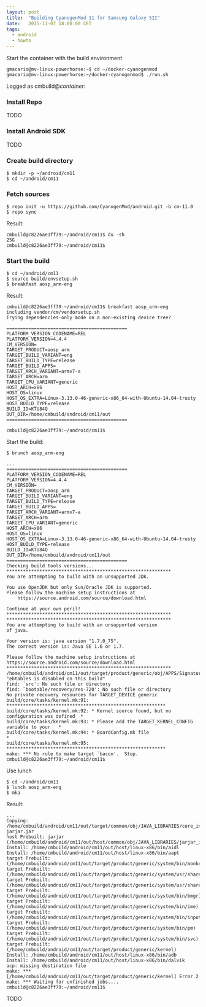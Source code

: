 ```yaml
---
layout: post
title:  "Building CyanogenMod 11 for Samsung Galaxy SII"
date:   2015-11-07 18:00:00 CET
tags:
  - android
  - howto
---
```

<!-- markdown-link-check-disable -->

Start the container with the build environment

    gmacario@mv-linux-powerhorse:~$ cd ~/docker-cyanogenmod
    gmacario@mv-linux-powerhorse:~/docker-cyanogenmod$ ./run.sh

Logged as cmbuild@_container_:

### Install Repo

TODO

### Install Android SDK

TODO

### Create build directory

    $ mkdir -p ~/android/cm11
    $ cd ~/android/cm11

### Fetch sources

<!-- 2015-04-11 15:15 CEST -->

    $ repo init -u https://github.com/CyanogenMod/android.git -b cm-11.0
    $ repo sync

Result:

```
cmbuild@c8226ae3ff79:~/android/cm11$ du -sh
25G     .
cmbuild@c8226ae3ff79:~/android/cm11$
```

### Start the build

<!-- 2015-04-11 21:24 CEST -->

    $ cd ~/android/cm11
    $ source build/envsetup.sh
    $ breakfast aosp_arm-eng

Result:

```
cmbuild@c8226ae3ff79:~/android/cm11$ breakfast aosp_arm-eng
including vendor/cm/vendorsetup.sh
Trying dependencies-only mode on a non-existing device tree?

============================================
PLATFORM_VERSION_CODENAME=REL
PLATFORM_VERSION=4.4.4
CM_VERSION=
TARGET_PRODUCT=aosp_arm
TARGET_BUILD_VARIANT=eng
TARGET_BUILD_TYPE=release
TARGET_BUILD_APPS=
TARGET_ARCH_VARIANT=armv7-a
TARGET_ARCH=arm
TARGET_CPU_VARIANT=generic
HOST_ARCH=x86
HOST_OS=linux
HOST_OS_EXTRA=Linux-3.13.0-46-generic-x86_64-with-Ubuntu-14.04-trusty
HOST_BUILD_TYPE=release
BUILD_ID=KTU84Q
OUT_DIR=/home/cmbuild/android/cm11/out
============================================

cmbuild@c8226ae3ff79:~/android/cm11$
```

Start the build:

    $ brunch aosp_arm-eng

```
...
============================================
PLATFORM_VERSION_CODENAME=REL
PLATFORM_VERSION=4.4.4
CM_VERSION=
TARGET_PRODUCT=aosp_arm
TARGET_BUILD_VARIANT=eng
TARGET_BUILD_TYPE=release
TARGET_BUILD_APPS=
TARGET_ARCH_VARIANT=armv7-a
TARGET_ARCH=arm
TARGET_CPU_VARIANT=generic
HOST_ARCH=x86
HOST_OS=linux
HOST_OS_EXTRA=Linux-3.13.0-46-generic-x86_64-with-Ubuntu-14.04-trusty
HOST_BUILD_TYPE=release
BUILD_ID=KTU84Q
OUT_DIR=/home/cmbuild/android/cm11/out
============================================
Checking build tools versions...
************************************************************
You are attempting to build with an unsupported JDK.

You use OpenJDK but only Sun/Oracle JDK is supported.
Please follow the machine setup instructions at
    https://source.android.com/source/download.html

Continue at your own peril!
************************************************************
************************************************************
You are attempting to build with an unsupported version
of java.

Your version is: java version "1.7.0_75".
The correct version is: Java SE 1.6 or 1.7.

Please follow the machine setup instructions at
https://source.android.com/source/download.html
************************************************************
/home/cmbuild/android/cm11/out/target/product/generic/obj/APPS/SignatureTest_intermediates
"ebtables is disabled on this build"
find: `src': No such file or directory
find: `bootable/recovery/res-720': No such file or directory
No private recovery resources for TARGET_DEVICE generic
build/core/tasks/kernel.mk:91: **********************************************************
build/core/tasks/kernel.mk:92: * Kernel source found, but no configuration was defined  *
build/core/tasks/kernel.mk:93: * Please add the TARGET_KERNEL_CONFIG variable to your   *
build/core/tasks/kernel.mk:94: * BoardConfig.mk file                                    *
build/core/tasks/kernel.mk:95: **********************************************************
make: *** No rule to make target `bacon'.  Stop.
cmbuild@c8226ae3ff79:~/android/cm11$
```

<!-- 2015-04-11 21:37 CEST -->

Use lunch

```
$ cd ~/android/cm11
$ lunch aosp_arm-eng
$ mka
```

Result:

```
...
Copying: /home/cmbuild/android/cm11/out/target/common/obj/JAVA_LIBRARIES/core_intermediates/classes-jarjar.jar
host Prebuilt: jarjar (/home/cmbuild/android/cm11/out/host/common/obj/JAVA_LIBRARIES/jarjar_intermediates/javalib.jar)
Install: /home/cmbuild/android/cm11/out/host/linux-x86/bin/aidl
Install: /home/cmbuild/android/cm11/out/host/linux-x86/bin/aapt
target Prebuilt:  (/home/cmbuild/android/cm11/out/target/product/generic/system/bin/monkey)
target Prebuilt:  (/home/cmbuild/android/cm11/out/target/product/generic/system/usr/share/bmd/RFFspeed_501.bmd)
target Prebuilt:  (/home/cmbuild/android/cm11/out/target/product/generic/system/usr/share/bmd/RFFstd_501.bmd)
target Prebuilt:  (/home/cmbuild/android/cm11/out/target/product/generic/system/bin/bmgr)
target Prebuilt:  (/home/cmbuild/android/cm11/out/target/product/generic/system/bin/ime)
target Prebuilt:  (/home/cmbuild/android/cm11/out/target/product/generic/system/bin/input)
target Prebuilt:  (/home/cmbuild/android/cm11/out/target/product/generic/system/bin/pm)
target Prebuilt:  (/home/cmbuild/android/cm11/out/target/product/generic/system/bin/svc)
target Prebuilt:  (/home/cmbuild/android/cm11/out/target/product/generic/kernel)
Install: /home/cmbuild/android/cm11/out/host/linux-x86/bin/adb
Install: /home/cmbuild/android/cm11/out/host/linux-x86/bin/dalvik
acp: missing destination file
make: *** [/home/cmbuild/android/cm11/out/target/product/generic/kernel] Error 2
make: *** Waiting for unfinished jobs....
cmbuild@c8226ae3ff79:~/android/cm11$
```

TODO

<!-- markdown-link-check-enable -->
<!-- EOF -->
